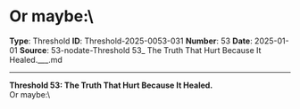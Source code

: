 # Or maybe:\

**Type**: Threshold
**ID**: Threshold-2025-0053-031
**Number**: 53
**Date**: 2025-01-01
**Source**: 53-nodate-Threshold 53_ The Truth That Hurt Because It Healed.___.md

---

**Threshold 53: The Truth That Hurt Because It Healed.**\
Or maybe:\